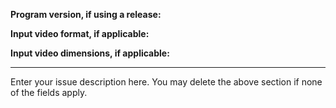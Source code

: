 **Program version, if using a release:** 

**Input video format, if applicable:**

**Input video dimensions, if applicable:**

---

Enter your issue description here. You may delete the above section if none of the fields apply.
